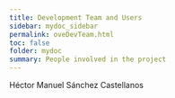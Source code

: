 ```yaml
---
title: Development Team and Users
sidebar: mydoc_sidebar
permalink: oveDevTeam.html
toc: false
folder: mydoc
summary: People involved in the project
---
```


Héctor Manuel Sánchez Castellanos
